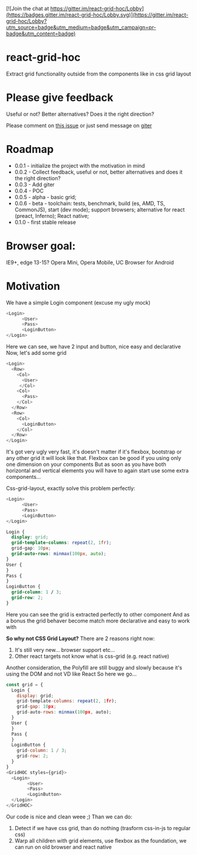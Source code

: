 [![Join the chat at https://gitter.im/react-grid-hoc/Lobby](https://badges.gitter.im/react-grid-hoc/Lobby.svg)](https://gitter.im/react-grid-hoc/Lobby?utm_source=badge&utm_medium=badge&utm_campaign=pr-badge&utm_content=badge)

# react-grid-hoc
Extract grid functionality outside from the components like in css grid layout

# Please give feedback
Useful or not? Better alternatives? Does it the right direction?

Please comment on [this issue](https://github.com/idanilt/react-grid-hoc/issues/1) or just send message on [giter](https://gitter.im/react-grid-hoc/Lobby?utm_source=badge&utm_medium=badge&utm_campaign=pr-badge&utm_content=badge)

# Roadmap
* 0.0.1 - initialize the project with the motivation in mind
* 0.0.2 - Collect feedback, useful or not, better alternatives and does it the right direction?
* 0.0.3 - Add giter
* 0.0.4 - POC
* 0.0.5 - alpha - basic grid;
* 0.0.6 - beta - toolchain: tests, benchmark, build (es, AMD, TS, CommonJS), start (dev mode); support browsers; alternative for react (preact, Inferno); React native;
* 0.1.0 - first stable release
# Browser goal:
IE9+, edge 13-15? Opera Mini, Opera Mobile, UC Browser for Android

# Motivation
We have a simple Login component (excuse my ugly mock)
```javascript
<Login>
      <User>
      <Pass>
      <LoginButton>
</Login>
```
Here we can see, we have 2 input and button, nice easy and declarative
Now, let's add some grid
```javascript
<Login>
  <Row>
    <Col>
      <User>
     </Col>
    <Col>
      <Pass>
    </Col>
  </Row>
  <Row>
    <Col>
      <LoginButton>
    </Col>
  </Row>
</Login>
```

It's got very ugly very fast, it's doesn't matter if it's flexbox, bootstrap or any other grid it will look like that.
Flexbox can be good if you using only one dimension on your components 
But as soon as you have both horizontal and vertical elements you will have to again start use some extra components...

Css-grid-layout, exactly solve this problem perfectly:
```javascript
<Login>
      <User>
      <Pass>
      <LoginButton>
</Login>
```
```CSS
Login {
  display: grid;
  grid-template-columns: repeat(2, 1fr);
  grid-gap: 10px;
  grid-auto-rows: minmax(100px, auto);
}
User {
}
Pass { 
}
LoginButton {
  grid-column: 1 / 3;
  grid-row: 2;
}
```
Here you can see the grid is extracted perfectly to other component
And as a bonus the grid behaver become match more declarative and easy to work with

**So why not CSS Grid Layout?**
There are 2 reasons right now:
1. It's still very new... browser support etc...
2. Other react targets not know what is css-grid (e.g. react native)

Another consideration, the Polyfill are still buggy and slowly because it's using the DOM and not VD like React
So here we go...

```javascript
const grid = {
  Login {
    display: grid;
    grid-template-columns: repeat(2, 1fr);
    grid-gap: 10px;
    grid-auto-rows: minmax(100px, auto);
  }
  User {
  }
  Pass { 
  }
  LoginButton {
    grid-column: 1 / 3;
    grid-row: 2;
  }
}
<GridHOC styles={grid}>
  <Login>
        <User>
        <Pass>
        <LoginButton>
  </Login>
</GridHOC>
```
Our code is nice and clean weee ;)
Than we can do:
1. Detect if we have css grid, than do nothing (trasform css-in-js to regular css)
2. Warp all children with grid elements, use flexbox as the foundation, we can run on old browser and react native
